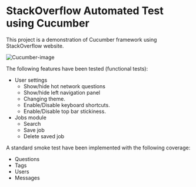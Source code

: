 # StackOverflow Automated Test using Cucumber
This project is a demonstration of Cucumber framework using StackOverflow website.

![Cucumber-image](https://user-images.githubusercontent.com/29877995/83786868-a9f88680-a69b-11ea-880c-3812407a5d4d.png)

The following features have been tested (functional tests):
* User settings
    - Show/hide hot network questions
    - Show/hide left navigation panel
    - Changing theme.
    - Enable/Disable keyboard shortcuts.
    - Enable/Disable top bar stickiness.
* Jobs module
    - Search
    - Save job
    - Delete saved job
    
A standard smoke test have been implemented with the following coverage:
* Questions
* Tags
* Users
* Messages
